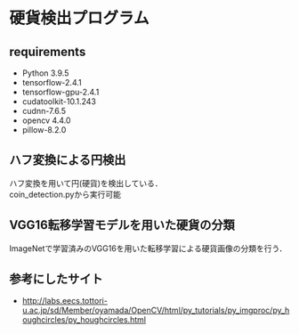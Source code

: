 # 硬貨検出プログラム

## requirements 
- Python 3.9.5
- tensorflow-2.4.1
- tensorflow-gpu-2.4.1
- cudatoolkit-10.1.243
- cudnn-7.6.5
- opencv 4.4.0
- pillow-8.2.0

## ハフ変換による円検出
ハフ変換を用いて円(硬貨)を検出している．  
coin_detection.pyから実行可能

## VGG16転移学習モデルを用いた硬貨の分類
ImageNetで学習済みのVGG16を用いた転移学習による硬貨画像の分類を行う．

## 参考にしたサイト
- http://labs.eecs.tottori-u.ac.jp/sd/Member/oyamada/OpenCV/html/py_tutorials/py_imgproc/py_houghcircles/py_houghcircles.html
